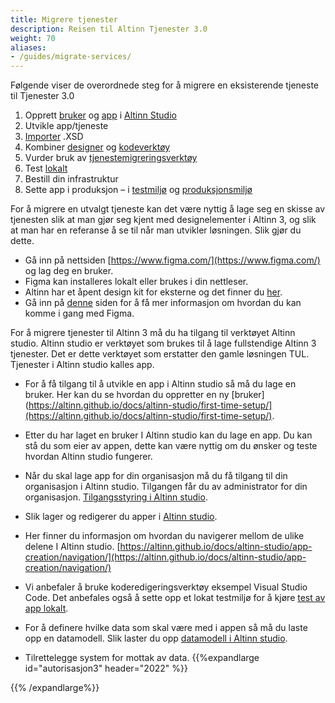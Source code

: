 ```yaml
---
title: Migrere tjenester
description: Reisen til Altinn Tjenester 3.0
weight: 70
aliases:
- /guides/migrate-services/
---
```


Følgende viser de overordnede steg for å migrere en eksisterende tjeneste til Tjenester 3.0
1. Opprett [bruker](https://altinn.github.io/docs/altinn-studio/first-time-setup/) og [app](https://altinn.github.io/docs/altinn-studio/app-creation/create-app/) i [Altinn Studio](https://altinn.studio/)
2. Utvikle app/tjeneste
2. [Importer](https://altinn.github.io/docs/altinn-studio/app-creation/data-model/) .XSD
2. Kombiner [designer](https://altinn.github.io/docs/altinn-studio/app-creation/ui-editor/) og [kodeverktøy](https://altinn.github.io/docs/altinn-studio/app-creation/navigation/#code)
3. Vurder bruk av [tjenestemigreringsverktøy](https://github.com/Altinn/altinn2-convert)
4. Test [lokalt](https://altinn.github.io/docs/altinn-studio/testing/local/)
5. Bestill din infrastruktur
6. Sette app i produksjon – i [testmiljø](https://altinn.github.io/docs/altinn-studio/testing/deploy/) og [produksjonsmiljø](https://altinn.github.io/docs/altinn-studio/deploy-maintain/)

  
For å migrere en utvalgt tjeneste kan det være nyttig å lage seg en skisse av tjenesten slik at man gjør seg kjent med designelementer i Altinn 3, og slik at man har en referanse å se til når man utvikler løsningen. Slik gjør du dette.


- Gå inn på nettsiden [https://www.figma.com/](https://www.figma.com/) og lag deg en bruker.
- Figma kan installeres lokalt eller brukes i din nettleser.
- Altinn har et åpent design kit for eksterne og det finner du [her](https://www.figma.com/proto/wnBveAG2ikUspFsQwM3GNE/ADS---Prototyping-for-eksterne?node-id=47%3A4068&amp;viewport=326%2C2144%2C0.653957724571228&amp;scaling=min-zoom).
- Gå inn på [denne](https://docs.altinn.studio/design/figma/) siden for å få mer informasjon om hvordan du kan komme i gang med Figma.

For å migrere tjenester til Altinn 3 må du ha tilgang til verktøyet Altinn studio. Altinn studio er verktøyet som brukes til å lage fullstendige Altinn 3 tjenester. Det er dette verktøyet som erstatter den gamle løsningen TUL. Tjenester i Altinn studio kalles app.

- For å få tilgang til å utvikle en app i Altinn studio så må du lage en bruker. Her kan du se hvordan du oppretter en ny [bruker](https://altinn.github.io/docs/altinn-studio/first-time-setup/](https://altinn.github.io/docs/altinn-studio/first-time-setup/).
- Etter du har laget en bruker I Altinn studio kan du lage en app. Du kan stå du som eier av appen, dette kan være nyttig om du ønsker og teste hvordan Altinn studio fungerer.
- Når du skal lage app for din organisasjon må du få tilgang til din organisasjon i Altinn studio. Tilgangen får du av administrator for din organisasjon. [Tilgangsstyring i Altinn studio](https://altinn.github.io/docs/altinn-studio/access-management/).
- Slik lager og redigerer du apper i [Altinn studio](https://altinn.github.io/docs/altinn-studio/app-creation/create-app/).
- Her finner du informasjon om hvordan du navigerer mellom de ulike delene I Altinn studio. [https://altinn.github.io/docs/altinn-studio/app-creation/navigation/](https://altinn.github.io/docs/altinn-studio/app-creation/navigation/)
- Vi anbefaler å bruke koderedigeringsverktøy eksempel Visual Studio Code. Det anbefales også å sette opp et lokat testmiljø for å kjøre [test av app lokalt](https://altinn.github.io/docs/altinn-studio/testing/local/).
- For å definere hvilke data som skal være med i appen så må du laste opp en datamodell. Slik laster du opp [datamodell i Altinn studio](https://altinn.github.io/docs/altinn-studio/app-creation/data-model/).

- Tilrettelegge system for mottak av data.
{{%expandlarge id="autorisasjon3" header="2022" %}}

{{% /expandlarge%}}